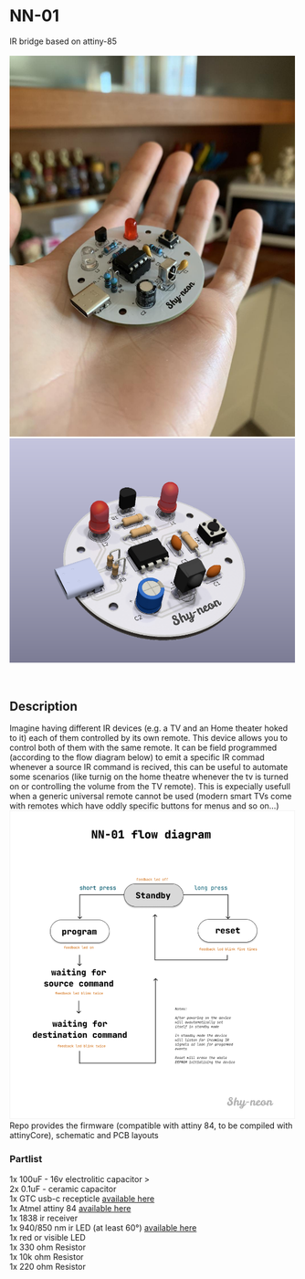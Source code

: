 # NN-01
IR bridge based on attiny-85
</br>
</br>
<img style="width: 500px;" src="./IMG_3968.jpg">
<img style="width: 500px;" src="./3Drender.png">

</br>

## Description 
Imagine having different IR devices (e.g. a TV and an Home theater hoked to it) each of them controlled by its own remote. This device allows you to control both of them with the same remote.
It can be field programmed (according to the flow diagram below) to emit a specific IR commad whenever a source IR command is recived, this can be useful to automate some scenarios (like turnig on the home theatre whenever the tv is turned on or controlling the volume from the TV remote).
This is expecially usefull when a generic universal remote cannot be used (modern smart TVs come with remotes which have oddly specific buttons for menus and so on...)
<img style="width: 500px;" src="./manual.png">
</br>
Repo provides the firmware (compatible with attiny 84, to be compiled with attinyCore), schematic and PCB layouts
</br>

### Partlist
1x 100uF - 16v electrolitic capacitor <a>> </br>
2x 0.1uF - ceramic capacitor </br>
1x GTC usb-c recepticle  <a href="https://www.digikey.it/it/products/detail/gct/USB4085-GF-A/9859662">available here </a> </br>
1x Atmel attiny 84 <a href="https://www.digikey.it/it/products/detail/microchip-technology/ATTINY85-20PU/735469">available here </a> </br> 
1x 1838 ir receiver </br>
1x 940/850 nm ir LED (at least 60°) <a href="https://www.digikey.it/it/products/detail/vishay-semiconductor-opto-division/TSAL7600/1681341">available here </a> </br>
1x red or visible LED  </br>
1x 330 ohm Resistor   </br>
1x 10k ohm Resistor   </br>
1x 220 ohm Resistor   </br>
